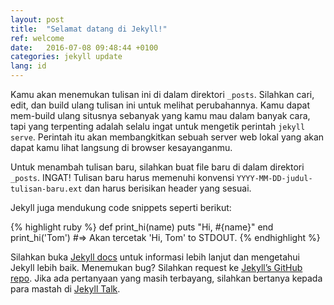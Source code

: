```yaml
---
layout: post
title:  "Selamat datang di Jekyll!"
ref: welcome
date:   2016-07-08 09:48:44 +0100
categories: jekyll update
lang: id
---
```

Kamu akan menemukan tulisan ini di dalam direktori `_posts`. Silahkan cari, edit, dan build ulang tulisan ini untuk melihat perubahannya. Kamu dapat mem-build ulang situsnya sebanyak yang kamu mau dalam banyak cara, tapi yang terpenting adalah selalu ingat untuk mengetik perintah `jekyll serve`. Perintah itu akan membangkitkan sebuah server web lokal yang akan dapat kamu lihat langsung di browser kesayanganmu.

Untuk menambah tulisan baru, silahkan buat file baru di dalam direktori `_posts`. INGAT! Tulisan baru harus memenuhi konvensi `YYYY-MM-DD-judul-tulisan-baru.ext` dan harus berisikan header yang sesuai.

Jekyll juga mendukung code snippets seperti berikut:

{% highlight ruby %}
def print_hi(name)
  puts "Hi, #{name}"
end
print_hi('Tom')
#=> Akan tercetak 'Hi, Tom' to STDOUT.
{% endhighlight %}

Silahkan buka [Jekyll docs][jekyll-docs] untuk informasi lebih lanjut dan mengetahui Jekyll lebih baik. Menemukan bug? Silahkan request ke [Jekyll’s GitHub repo][jekyll-gh]. Jika ada pertanyaan yang masih terbayang, silahkan bertanya kepada para mastah di [Jekyll Talk][jekyll-talk].

[jekyll-docs]: http://jekyllrb.com/docs/home
[jekyll-gh]:   https://github.com/jekyll/jekyll
[jekyll-talk]: https://talk.jekyllrb.com/
